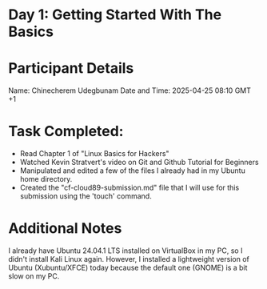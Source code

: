# Day 1: Getting Started With The Basics

# Participant Details
  Name: Chinecherem Udegbunam
  Date and Time: 2025-04-25 08:10 GMT +1

# Task Completed:
- Read Chapter 1 of "Linux Basics for Hackers"
- Watched Kevin Stratvert's video on Git and Github Tutorial for Beginners
- Manipulated and edited a few of the files I already had in my Ubuntu home directory.
- Created the "cf-cloud89-submission.md" file that I will use for this submission using the 'touch' command.

# Additional Notes
  I already have Ubuntu 24.04.1 LTS installed on VirtualBox in my PC, so I didn't install Kali Linux again. 
  However, I installed a lightweight version of Ubuntu (Xubuntu/XFCE) today because the default one (GNOME) is a bit slow on my PC.

